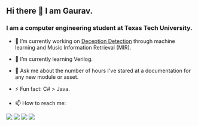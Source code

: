 ## Hi there 👋 I am Gaurav.
### I am a computer engineering student at Texas Tech University.

<!--
**gauravshilpakar/gauravshilpakar** is a ✨ _special_ ✨ repository because its `README.md` (this file) appears on your GitHub profile.
-->

- 🔭 I’m currently working on [Deception Detection](https://github.com/gauravshilpakar/DeceptionDetection) through machine learning and Music Information Retrieval (MIR).
- 🌱 I’m currently learning Verilog.
- 💬 Ask me about the number of hours I've stared at a documentation for any new module or asset.
- ⚡ Fun fact: C# > Java.
 
- 📫 How to reach me: 
  

[<img src="https://img.icons8.com/nolan/64/gmail.png"/>](mailto:gaurav.shilpakar@gmail.com)
<a href = 'https://www.linkedin.com/in/gauravshilpakar/'><img src="https://img.icons8.com/nolan/64/linkedin.png"/></a>
<a href = 'https://www.instagram.com/gaurav.shilpakar/'><img src="https://img.icons8.com/nolan/64/instagram-new.png"/></a>
<a href = 'https://www.youtube.com/watch?v=2ocykBzWDiM'><img src="https://img.icons8.com/nolan/64/tiktok.png"/></a>
